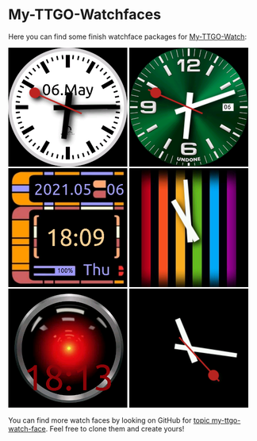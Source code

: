 # My-TTGO-Watchfaces

Here you can find some finish watchface packages for [My-TTGO-Watch](https://github.com/sharandac/My-TTGO-Watch):

[![swiss clock](swiss/watchface_theme_prev.png)](swiss/watchface.tar.gz)
[![undone clock](undone/watchface_theme_prev.png)](undone/watchface.tar.gz)
[![star trek clock](startrek/watchface_theme_prev.png)](startrek/watchface.tar.gz)
[![rainbow clock](rainbow/watchface_theme_prev.png)](rainbow/watchface.tar.gz)
[![hal9000](hal9000/watchface_theme_prev.png)](hal9000/watchface.tar.gz)
[![black](black/watchface_theme_prev.png)](black/watchface.tar.gz)

You can find more watch faces by looking on GitHub for [topic my-ttgo-watch-face](https://github.com/topics/my-ttgo-watch-face).
Feel free to clone them and create yours!